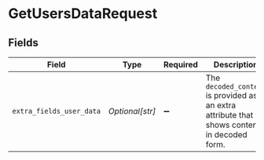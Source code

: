 # GetUsersDataRequest


## Fields

| Field                                                                                       | Type                                                                                        | Required                                                                                    | Description                                                                                 |
| ------------------------------------------------------------------------------------------- | ------------------------------------------------------------------------------------------- | ------------------------------------------------------------------------------------------- | ------------------------------------------------------------------------------------------- |
| `extra_fields_user_data`                                                                    | *Optional[str]*                                                                             | :heavy_minus_sign:                                                                          | The `decoded_content` is provided as an extra attribute that shows content in decoded form. |